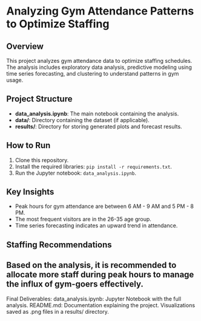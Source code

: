 # Analyzing Gym Attendance Patterns to Optimize Staffing

## Overview
This project analyzes gym attendance data to optimize staffing schedules. The analysis includes exploratory data analysis, predictive modeling using time series forecasting, and clustering to understand patterns in gym usage.

## Project Structure
- **data_analysis.ipynb**: The main notebook containing the analysis.
- **data/**: Directory containing the dataset (if applicable).
- **results/**: Directory for storing generated plots and forecast results.

## How to Run
1. Clone this repository.
2. Install the required libraries: `pip install -r requirements.txt`.
3. Run the Jupyter notebook: `data_analysis.ipynb`.

## Key Insights
- Peak hours for gym attendance are between 6 AM - 9 AM and 5 PM - 8 PM.
- The most frequent visitors are in the 26-35 age group.
- Time series forecasting indicates an upward trend in attendance.

## Staffing Recommendations
Based on the analysis, it is recommended to allocate more staff during peak hours to manage the influx of gym-goers effectively.
------------------------------------------------------------------------
 Final Deliverables:
data_analysis.ipynb: Jupyter Notebook with the full analysis.
README.md: Documentation explaining the project.
Visualizations saved as .png files in a results/ directory.
